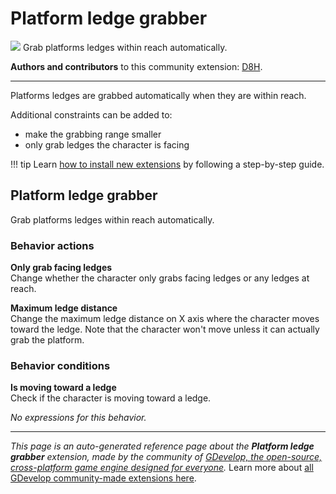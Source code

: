 # Platform ledge grabber

<img src="https://resources.gdevelop-app.com/assets/Icons/human-handsup.svg" class="extension-icon"></img>
Grab platforms ledges within reach automatically.

**Authors and contributors** to this community extension: [D8H](https://gd.games/D8H).

---

Platforms ledges are grabbed automatically when they are within reach.

Additional constraints can be added to:

- make the grabbing range smaller
- only grab ledges the character is facing

!!! tip
    Learn [how to install new extensions](/gdevelop5/extensions/search) by following a step-by-step guide.



## Platform ledge grabber 

Grab platforms ledges within reach automatically. 

### Behavior actions

**Only grab facing ledges**  
Change whether the character only grabs facing ledges or any ledges at reach.

**Maximum ledge distance**  
Change the maximum ledge distance on X axis where the character moves toward the ledge. Note that the character won't move unless it can actually grab the platform.

### Behavior conditions

**Is moving toward a ledge**  
Check if the character is moving toward a ledge.

_No expressions for this behavior._


---

*This page is an auto-generated reference page about the **Platform ledge grabber** extension, made by the community of [GDevelop, the open-source, cross-platform game engine designed for everyone](https://gdevelop.io/).* Learn more about [all GDevelop community-made extensions here](/gdevelop5/extensions).